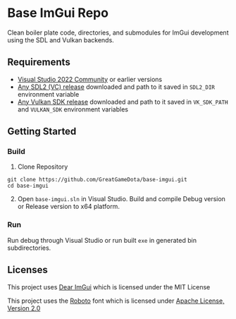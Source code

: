 # Base ImGui Repo

Clean boiler plate code, directories, and submodules for ImGui development using the SDL and Vulkan backends.

## Requirements

- [Visual Studio 2022 Community](https://visualstudio.microsoft.com/) or earlier versions
- [Any SDL2 (VC) release](https://github.com/libsdl-org/SDL/releases) downloaded and path to it saved in `SDL2_DIR` environment variable
- [Any Vulkan SDK release](https://vulkan.lunarg.com/sdk/home#windows) downloaded and path to it saved in `VK_SDK_PATH` and `VULKAN_SDK` environment variables

## Getting Started

### Build

1. Clone Repository

```cli
git clone https://github.com/GreatGameDota/base-imgui.git
cd base-imgui
```

2. Open `base-imgui.sln` in Visual Studio. Build and compile Debug version or Release version to x64 platform.

### Run

Run debug through Visual Studio or run built `exe` in generated bin subdirectories.

## Licenses

This project uses [Dear ImGui](https://github.com/ocornut/imgui) which is licensed under the MIT License

This project uses the [Roboto](https://fonts.google.com/specimen/Roboto) font which is licensed under [Apache License, Version 2.0](https://www.apache.org/licenses/LICENSE-2.0)
